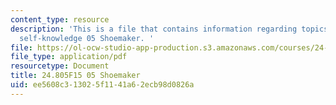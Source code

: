 ```yaml
---
content_type: resource
description: 'This is a file that contains information regarding topics in epistemology:
  self-knowledge 05 Shoemaker. '
file: https://ol-ocw-studio-app-production.s3.amazonaws.com/courses/24-805-topics-in-epistemology-self-knowledge-fall-2015/ee5608c313025f1141a62ecb98d0826a_MIT24_805F15_05Shoe.pdf
file_type: application/pdf
resourcetype: Document
title: 24.805F15 05 Shoemaker
uid: ee5608c3-1302-5f11-41a6-2ecb98d0826a
---
```

